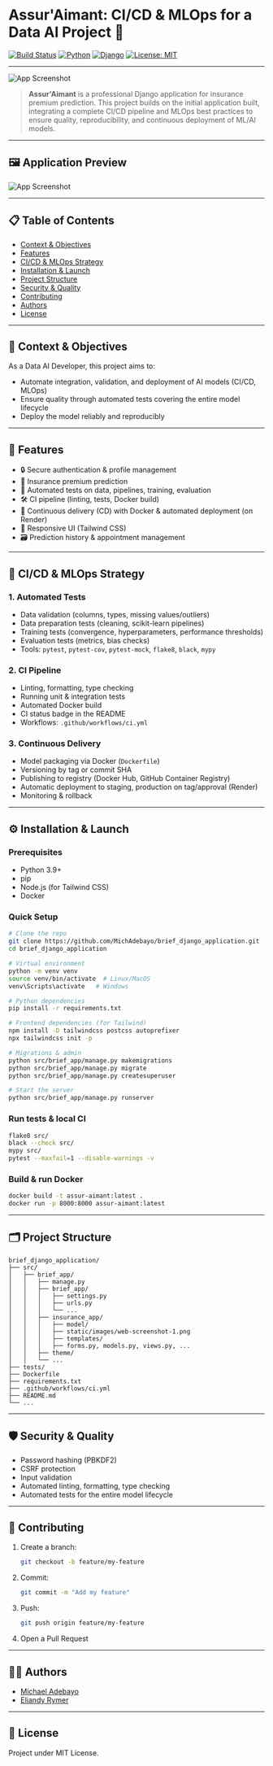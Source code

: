 # Assur'Aimant: CI/CD & MLOps for a Data AI Project 🚀

[![Build Status](https://github.com/MichAdebayo/brief_django_application/actions/workflows/ci.yml/badge.svg?branch=main)](https://github.com/MichAdebayo/brief_django_application/actions/workflows/ci.yml)
[![Python](https://img.shields.io/badge/Python-3.9%2B-blue?logo=python)](https://www.python.org/) [![Django](https://img.shields.io/badge/Django-4.2-brightgreen?logo=django)](https://www.djangoproject.com/) [![License: MIT](https://img.shields.io/badge/License-MIT-green?logo=opensourceinitiative)](https://opensource.org/licenses/MIT)

---

![App Screenshot](src/brief_app/insurance_app/static/images/ci-cd-screenshot.png)

> **Assur'Aimant** is a professional Django application for insurance premium prediction. This project builds on the initial application built, integrating a complete CI/CD pipeline and MLOps best practices to ensure quality, reproducibility, and continuous deployment of ML/AI models.

---

## 🖼️ Application Preview

![App Screenshot](src/brief_app/insurance_app/static/images/web-screenshot-1.png)

---

## 📋 Table of Contents
- [Context & Objectives](#context--objectives)
- [Features](#features)
- [CI/CD & MLOps Strategy](#cicd--mlops-strategy)
- [Installation & Launch](#installation--launch)
- [Project Structure](#project-structure)
- [Security & Quality](#security--quality)
- [Contributing](#contributing)
- [Authors](#authors)
- [License](#license)

---

## 🎯 Context & Objectives

As a Data AI Developer, this project aims to:
- Automate integration, validation, and deployment of AI models (CI/CD, MLOps)
- Ensure quality through automated tests covering the entire model lifecycle
- Deploy the model reliably and reproducibly

---

## 🚀 Features

- 🔒 Secure authentication & profile management
- 🤖 Insurance premium prediction
- 🧪 Automated tests on data, pipelines, training, evaluation
- 🛠️ CI pipeline (linting, tests, Docker build)
- 🚢 Continuous delivery (CD) with Docker & automated deployment (on Render)
- 📱 Responsive UI (Tailwind CSS)
- 🗃️ Prediction history & appointment management

---

## 🔄 CI/CD & MLOps Strategy

### 1. **Automated Tests**
- Data validation (columns, types, missing values/outliers)
- Data preparation tests (cleaning, scikit-learn pipelines)
- Training tests (convergence, hyperparameters, performance thresholds)
- Evaluation tests (metrics, bias checks)
- Tools: `pytest`, `pytest-cov`, `pytest-mock`, `flake8`, `black`, `mypy`

### 2. **CI Pipeline**
- Linting, formatting, type checking
- Running unit & integration tests
- Automated Docker build
- CI status badge in the README
- Workflows: `.github/workflows/ci.yml`

### 3. **Continuous Delivery**
- Model packaging via Docker (`Dockerfile`)
- Versioning by tag or commit SHA
- Publishing to registry (Docker Hub, GitHub Container Registry)
- Automatic deployment to staging, production on tag/approval (Render)
- Monitoring & rollback


---

## ⚙️ Installation & Launch

### Prerequisites
- Python 3.9+
- pip
- Node.js (for Tailwind CSS)
- Docker

### Quick Setup
```bash
# Clone the repo
git clone https://github.com/MichAdebayo/brief_django_application.git
cd brief_django_application

# Virtual environment
python -m venv venv
source venv/bin/activate  # Linux/MacOS
venv\Scripts\activate   # Windows

# Python dependencies
pip install -r requirements.txt

# Frontend dependencies (for Tailwind)
npm install -D tailwindcss postcss autoprefixer
npx tailwindcss init -p

# Migrations & admin
python src/brief_app/manage.py makemigrations
python src/brief_app/manage.py migrate
python src/brief_app/manage.py createsuperuser

# Start the server
python src/brief_app/manage.py runserver
```

### Run tests & local CI
```bash
flake8 src/
black --check src/
mypy src/
pytest --maxfail=1 --disable-warnings -v
```

### Build & run Docker
```bash
docker build -t assur-aimant:latest .
docker run -p 8000:8000 assur-aimant:latest
```

---

## 🗂️ Project Structure

```
brief_django_application/
├── src/
│   ├── brief_app/
│   │   ├── manage.py
│   │   ├── brief_app/
│   │   │   ├── settings.py
│   │   │   ├── urls.py
│   │   │   └── ...
│   │   ├── insurance_app/
│   │   │   ├── model/
│   │   │   ├── static/images/web-screenshot-1.png
│   │   │   ├── templates/
│   │   │   ├── forms.py, models.py, views.py, ...
│   │   ├── theme/
│   │   └── ...
├── tests/
├── Dockerfile
├── requirements.txt
├── .github/workflows/ci.yml
├── README.md
└── ...
```

---

## 🛡️ Security & Quality
- Password hashing (PBKDF2)
- CSRF protection
- Input validation
- Automated linting, formatting, type checking
- Automated tests for the entire model lifecycle

---

## 🤝 Contributing

1. Create a branch:
   ```bash
   git checkout -b feature/my-feature
   ```
2. Commit:
   ```bash
   git commit -m "Add my feature"
   ```
3. Push:
   ```bash
   git push origin feature/my-feature
   ```
4. Open a Pull Request

---

## 👨‍💻 Authors
- [Michael Adebayo](https://github.com/MichAdebayo/)
- [Eliandy Rymer](https://github.com/EliandyDumortier/)

---

## 📄 License

Project under MIT License.
